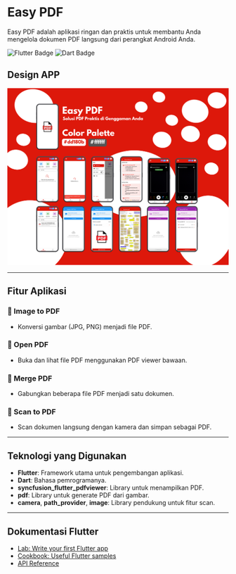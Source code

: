 # Easy PDF

Easy PDF adalah aplikasi ringan dan praktis untuk membantu Anda mengelola dokumen PDF langsung dari perangkat Android Anda.

<p align="left">
  <img src="https://img.shields.io/badge/Flutter-02569B?logo=flutter&logoColor=white" alt="Flutter Badge" />
  <img src="https://img.shields.io/badge/Dart-0175C2?logo=dart&logoColor=white" alt="Dart Badge" />
</p>


## Design APP

![easy PDF](https://raw.githubusercontent.com/mkdm54/easyPDF-app/mkdm-fe/design/Nondeterministic%20Polynomial%20time..png)

---

## Fitur Aplikasi

### 📌 Image to PDF
- Konversi gambar (JPG, PNG) menjadi file PDF.

### 📌 Open PDF
- Buka dan lihat file PDF menggunakan PDF viewer bawaan.

### 📌 Merge PDF
- Gabungkan beberapa file PDF menjadi satu dokumen.

### 📌 Scan to PDF
- Scan dokumen langsung dengan kamera dan simpan sebagai PDF.

---

## Teknologi yang Digunakan

- **Flutter**: Framework utama untuk pengembangan aplikasi.
- **Dart**: Bahasa pemrogramanya.
- **syncfusion_flutter_pdfviewer**: Library untuk menampilkan PDF.
- **pdf**: Library untuk generate PDF dari gambar.
- **camera**, **path_provider**, **image**: Library pendukung untuk fitur scan.

---

## Dokumentasi Flutter

- [Lab: Write your first Flutter app](https://docs.flutter.dev/get-started/codelab)
- [Cookbook: Useful Flutter samples](https://docs.flutter.dev/cookbook)
- [API Reference](https://docs.flutter.dev/)

